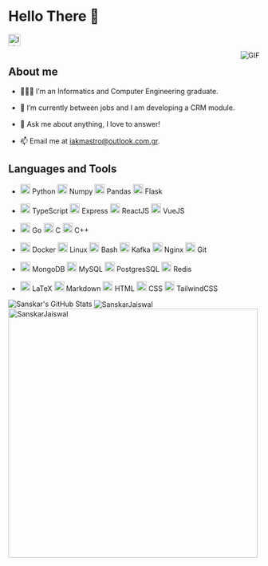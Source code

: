 # Hello There 👋

<style>
ul {
  direction: flex;
}

ul > li {
  margin-top: 1rem;
}
</style>

<a href="https://www.linkedin.com/in/iakovos-mastrogiannopoulos-233065205/">
  <img align="left" alt="Iakovos's LinkedIn" width="24px" src="https://cdn.jsdelivr.net/gh/devicons/devicon/icons/linkedin/linkedin-original.svg" />
</a>

<br />
<br />

<img align="right" alt="GIF" src="https://media0.giphy.com/media/1Qhq3p6lc0o6c/200.gif?cid=ecf05e477owoamj4bmjfktfbn74ol9495qszgocbi2ga9rr9&rid=200.gif&ct=g" />

## About me

- 👨🏽‍💻 I’m an Informatics and Computer Engineering graduate.
- 🌱 I’m currently between jobs and I am developing a CRM module.
- 💬 Ask me about anything, I love to answer!
- 📫 Email me at [iakmastro@outlook.com.gr](mailto:iakmastro@outlook.com.gr).

## Languages and Tools

<ul class="languages">
  <li>
    <code><img height="20" src="https://cdn.jsdelivr.net/gh/devicons/devicon/icons/python/python-original.svg" /></code> Python
    <code><img height="20" src="https://cdn.jsdelivr.net/gh/devicons/devicon/icons/numpy/numpy-original.svg" /></code> Numpy
    <code><img height="20" src="https://cdn.jsdelivr.net/gh/devicons/devicon/icons/pandas/pandas-original.svg"/></code> Pandas
    <code><img height="20" src="https://cdn.jsdelivr.net/gh/devicons/devicon/icons/flask/flask-original.svg" /></code> Flask
  </li>

  <li>
    <code><img height="20" src="https://cdn.jsdelivr.net/gh/devicons/devicon/icons/typescript/typescript-original.svg" /></code> TypeScript
    <code><img height="20" src="https://cdn.jsdelivr.net/gh/devicons/devicon/icons/express/express-original.svg" /></code> Express
    <code><img height="20" src="https://cdn.jsdelivr.net/gh/devicons/devicon/icons/react/react-original.svg" /></code> ReactJS
    <code><img height="20" src="https://cdn.jsdelivr.net/gh/devicons/devicon/icons/vuejs/vuejs-original.svg" /></code> VueJS
  </li>

  <li>
    <code><img height="20" src="https://cdn.jsdelivr.net/gh/devicons/devicon/icons/go/go-original.svg"></code> Go
    <code><img height="20" src="https://cdn.jsdelivr.net/gh/devicons/devicon/icons/c/c-original.svg"></code> C
    <code><img height="20" src="https://cdn.jsdelivr.net/gh/devicons/devicon/icons/cplusplus/cplusplus-original.svg"></code> C++
  </li>

  <li>
    <code><img height="20" src="https://cdn.jsdelivr.net/gh/devicons/devicon/icons/docker/docker-original.svg"></code> Docker
    <code><img height="20" src="https://cdn.jsdelivr.net/gh/devicons/devicon/icons/linux/linux-original.svg"></code> Linux
    <code><img height="20" src="https://cdn.jsdelivr.net/gh/devicons/devicon/icons/bash/bash-original.svg"></code> Bash
    <code><img height="20" src="https://cdn.jsdelivr.net/gh/devicons/devicon/icons/apachekafka/apachekafka-original.svg" /></code> Kafka
    <code><img height="20" src="https://cdn.jsdelivr.net/gh/devicons/devicon/icons/nginx/nginx-original.svg"/></code> Nginx
    <code><img height="20" src="https://cdn.jsdelivr.net/gh/devicons/devicon/icons/git/git-original.svg"/></code> Git
  </li>

  <li>
    <code><img height="20" src="https://cdn.jsdelivr.net/gh/devicons/devicon/icons/mongodb/mongodb-original.svg" /></code> MongoDB
    <code><img height="20" src="https://cdn.jsdelivr.net/gh/devicons/devicon/icons/mysql/mysql-original.svg" /></code> MySQL
    <code><img height="20" src="https://cdn.jsdelivr.net/gh/devicons/devicon/icons/postgresql/postgresql-original.svg" /></code> PostgresSQL
    <code><img height="20" src="https://cdn.jsdelivr.net/gh/devicons/devicon/icons/redis/redis-original.svg" /></code> Redis
  </li>

  <li>
    <code><img height="20" src="https://cdn.jsdelivr.net/gh/devicons/devicon/icons/latex/latex-original.svg" /></code> LaTeX
    <code><img height="20" src="https://cdn.jsdelivr.net/gh/devicons/devicon/icons/markdown/markdown-original.svg" /></code> Markdown
    <code><img height="20" src="https://cdn.jsdelivr.net/gh/devicons/devicon/icons/html5/html5-original.svg"></code> HTML
    <code><img height="20" src="https://cdn.jsdelivr.net/gh/devicons/devicon/icons/css3/css3-original.svg"></code> CSS
    <code><img height="20" src="https://cdn.jsdelivr.net/gh/devicons/devicon/icons/tailwindcss/tailwindcss-plain.svg"></code> TailwindCSS
  </li>
</ul>

<img src="https://github-readme-stats.vercel.app/api?username=iakmastro&show_icons=true&hide_border=true&count_private=true&theme=shades-of-purple&icon_color=fad000" alt="Sanskar's GitHub Stats">
<img align="center" src="https://github-readme-streak-stats.herokuapp.com/?user=iakmastro&count_private=true&theme=radical" alt="SanskarJaiswal" />
<img align="center" width=500 src="https://github-readme-stats.vercel.app/api/top-langs/?username=iakmastro&count_private=true&theme=radical" alt="SanskarJaiswal" />
